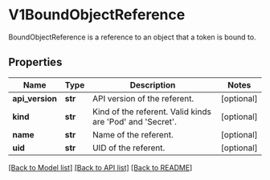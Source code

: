 # V1BoundObjectReference

BoundObjectReference is a reference to an object that a token is bound to.

## Properties
Name | Type | Description | Notes
------------ | ------------- | ------------- | -------------
**api_version** | **str** | API version of the referent. | [optional] 
**kind** | **str** | Kind of the referent. Valid kinds are &#39;Pod&#39; and &#39;Secret&#39;. | [optional] 
**name** | **str** | Name of the referent. | [optional] 
**uid** | **str** | UID of the referent. | [optional] 

[[Back to Model list]](../README.md#documentation-for-models) [[Back to API list]](../README.md#documentation-for-api-endpoints) [[Back to README]](../README.md)


